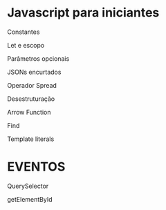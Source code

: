 # Javascript para iniciantes



Constantes

Let e escopo

Parâmetros opcionais

JSONs encurtados

Operador Spread

Desestruturação

Arrow Function

Find

Template literals


# EVENTOS

QuerySelector

getElementById
